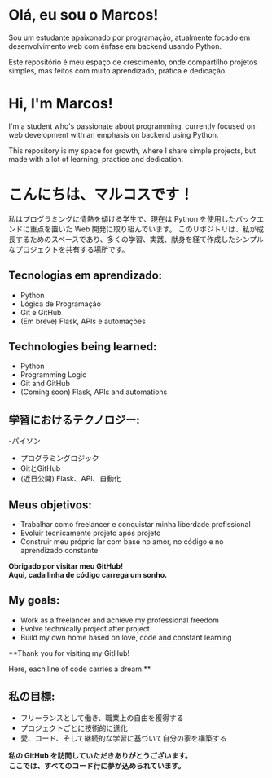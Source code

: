 # Olá, eu sou o Marcos!

Sou um estudante apaixonado por programação, atualmente focado em desenvolvimento web com ênfase em backend usando Python.

Este repositório é meu espaço de crescimento, onde compartilho projetos simples, mas feitos com muito aprendizado, prática e dedicação.


# Hi, I'm Marcos!

I'm a student who's passionate about programming, currently focused on web development with an emphasis on backend using Python.

This repository is my space for growth, where I share simple projects, but made with a lot of learning, practice and dedication.


# こんにちは、マルコスです！

私はプログラミングに情熱を傾ける学生で、現在は Python を使用したバックエンドに重点を置いた Web 開発に取り組んでいます。
このリポジトリは、私が成長するためのスペースであり、多くの学習、実践、献身を経て作成したシンプルなプロジェクトを共有する場所です。


## Tecnologias em aprendizado:
- Python
- Lógica de Programação
- Git e GitHub
- (Em breve) Flask, APIs e automações
 

## Technologies being learned:
- Python
- Programming Logic
- Git and GitHub
- (Coming soon) Flask, APIs and automations


## 学習におけるテクノロジー:
-パイソン
- プログラミングロジック
- GitとGitHub
- (近日公開) Flask、API、自動化


## Meus objetivos:
- Trabalhar como freelancer e conquistar minha liberdade profissional
- Evoluir tecnicamente projeto após projeto
- Construir meu próprio lar com base no amor, no código e no aprendizado constante


**Obrigado por visitar meu GitHub!  
Aqui, cada linha de código carrega um sonho.**


## My goals:
- Work as a freelancer and achieve my professional freedom
- Evolve technically project after project
- Build my own home based on love, code and constant learning


**Thank you for visiting my GitHub!

Here, each line of code carries a dream.** 


## 私の目標:
- フリーランスとして働き、職業上の自由を獲得する
- プロジェクトごとに技術的に進化
- 愛、コード、そして継続的な学習に基づいて自分の家を構築する


**私の GitHub を訪問していただきありがとうございます。  
ここでは、すべてのコード行に夢が込められています。**






